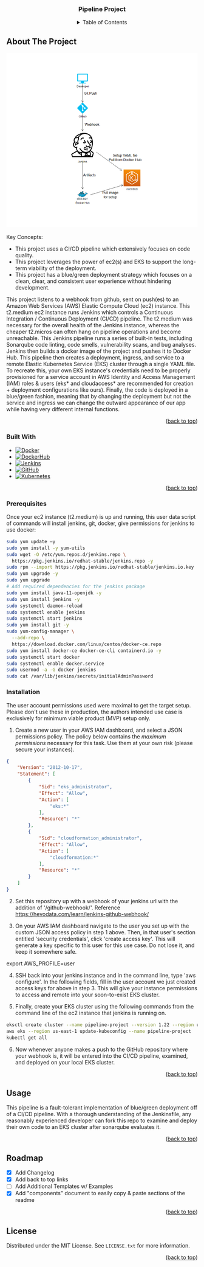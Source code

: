 <!-- PROJECT TITLE -->
<div align="center">
  <h3 align="center">Pipeline Project</h3>
</div>



<!-- TABLE OF CONTENTS -->
<div align="center">
  <details>
    <summary>Table of Contents</summary>
    <ol>
      <li><a href="#about-the-project">About The Project</a></li>
      <li><a href="#built-with">Built With</a></li>
      <li><a href="#getting-started-and-assumptions">Getting Started and Assumptions</a></li>
      <li><a href="#prerequisites">Prerequisites</a></li>
      <li><a href="#installation">Installation</a></li>
      <li><a href="#usage">Usage</a></li>
      <li><a href="#roadmap">Roadmap</a></li>
      <li><a href="#license">License</a></li>
      <li><a href="#acknowledgments">Acknowledgments</a></li>
    </ol>
  </details>
</div>


<!-- ABOUT THE PROJECT -->
## About The Project

[![Product Name Screen Shot][product-screenshot]](https://github.com/waseemabushagor/pipeline/blob/master/images/screenshot.PNG)

Key Concepts:
* This project uses a CI/CD pipeline which extensively focuses on code quality.
* This project leverages the power of ec2(s) and EKS to support the long-term viability of the deployment.
* This project has a blue/green deployment strategy which focuses on a clean, clear, and consistent user experience without hindering development.

This project listens to a webhook from github, sent on push(es) to an Amazon Web Services (AWS) Elastic Compute Cloud (ec2) instance. This t2.medium ec2 instance runs Jenkins which controls a Continuous Integration / Continuous Deployment (CI/CD) pipeline. The t2.medium was necessary for the overall health of the Jenkins instance, whereas the cheaper t2.micros can often hang on pipeline operations and become unreachable. This Jenkins pipeline runs a series of built-in tests, including Sonarqube code linting, code smells, vulnerability scans, and bug analyses. Jenkins then builds a docker image of the project and pushes it to Docker Hub. This pipeline then creates a deployment, ingress, and service to a remote Elastic Kubernetes Service (EKS) cluster through a single YAML file. To recreate this, your own EKS instance's credentials need to be properly provisioned for a service account in AWS Identity and Access Management (IAM) roles & users (eks* and cloudaccess* are recommended for creation + deployment configurations like ours). Finally, the code is deployed in a blue/green fashion, meaning that by changing the deployment but not the service and ingress we can change the outward appearance of our app while having very different internal functions.

<p align="right">(<a href="#top">back to top</a>)</p>



### Built With

* [![Docker][Docker.com]][Docker-url]
* [![DockerHub][DockerHub.com]][DockerHub-url]
* [![Jenkins][Jenkins.io]][Jenkins-url]
* [![GitHub][GitHub.com]][GitHub-url]
* [![Kubernetes][Kubernetes.io]][Kubernetes-url]

<p align="right">(<a href="#top">back to top</a>)</p>



<!-- GETTING STARTED -->

### Prerequisites

Once your ec2 instance (t2.medium) is up and running, this user data script of commands will install jenkins, git, docker, give permissions for jenkins to use docker:
  ```sh
  sudo yum update –y
  sudo yum install -y yum-utils
  sudo wget -O /etc/yum.repos.d/jenkins.repo \
    https://pkg.jenkins.io/redhat-stable/jenkins.repo -y
  sudo rpm --import https://pkg.jenkins.io/redhat-stable/jenkins.io.key
  sudo yum upgrade -y
  sudo yum upgrade
  # Add required dependencies for the jenkins package
  sudo yum install java-11-openjdk -y
  sudo yum install jenkins -y
  sudo systemctl daemon-reload
  sudo systemctl enable jenkins
  sudo systemctl start jenkins
  sudo yum install git -y
  sudo yum-config-manager \
    --add-repo \
    https://download.docker.com/linux/centos/docker-ce.repo
  sudo yum install docker-ce docker-ce-cli containerd.io -y
  sudo systemctl start docker
  sudo systemctl enable docker.service
  sudo usermod -a -G docker jenkins
  sudo cat /var/lib/jenkins/secrets/initialAdminPassword

  ```


### Installation

The user account permissions used were maximal to get the target setup. Please don't use these in production, the authors intended use case is exclusively for minimum viable product (MVP) setup only.

1. Create a new user in your AWS IAM dashboard, and select a JSON permissions policy. The policy below contains the _maximum permissions_ necessary for this task. Use them at your own risk (please secure your instances).
  ```json
  {
      "Version": "2012-10-17",
      "Statement": [
          {
              "Sid": "eks_administrator",
              "Effect": "Allow",
              "Action": [
                  "eks:*"
              ],
              "Resource": "*"
          },
          {
              "Sid": "cloudformation_administrator",
              "Effect": "Allow",
              "Action": [
                  "cloudformation:*"
              ],
              "Resource": "*"
          }
      ]
  }
  ```

2. Set this repository up with a webhook of your jenkins url with the addition of '/github-webhook/'. Reference https://hevodata.com/learn/jenkins-github-webhook/

3. On your AWS IAM dashboard navigate to the user you set up with the custom JSON access policy in step 1 above. Then, in that user's section entitled 'security credentials', click 'create access key'. This will generate a key specific to this user for this use case. Do not lose it, and keep it somewhere safe. 

export AWS_PROFILE=user

4. SSH back into your jenkins instance and in the command line, type 'aws configure'. In the following fields, fill in the user account we just created access keys for above in step 3. This will give your instance permissions to access and remote into your soon-to-exist EKS cluster.

5. Finally, create your EKS cluster using the following commands from the command line of the ec2 instance that jenkins is running on. 
  ```sh
  eksctl create cluster --name pipeline-project --version 1.22 --region us-east-1 --nodegroup-name linux-nodes --node-type t2.micro --nodes 1
  aws eks --region us-east-1 update-kubeconfig --name pipeline-project
  kubectl get all
  ```

6. Now whenever anyone makes a push to the GitHub repository where your webhook is, it will be entered into the CI/CD pipeline, examined, and deployed on your local EKS cluster.
<p align="right">(<a href="#top">back to top</a>)</p>



<!-- USAGE EXAMPLES -->
## Usage

This pipeline is a fault-tolerant implementation of blue/green deployment 
off of a CI/CD pipeline. With a thorough understanding of the Jenkinsfile,
any reasonably experienced developer can fork this repo to examine and
deploy their own code to an EKS cluster after sonarqube evaluates it.

<p align="right">(<a href="#top">back to top</a>)</p>



<!-- ROADMAP -->
## Roadmap

- [x] Add Changelog
- [x] Add back to top links
- [ ] Add Additional Templates w/ Examples
- [x] Add "components" document to easily copy & paste sections of the readme

<p align="right">(<a href="#top">back to top</a>)</p>



<!-- LICENSE -->
## License

Distributed under the MIT License. See `LICENSE.txt` for more information.

<p align="right">(<a href="#top">back to top</a>)</p>



<!-- MARKDOWN LINKS & IMAGES -->
<!-- https://www.markdownguide.org/basic-syntax/#reference-style-links -->
[contributors-shield]: https://img.shields.io/github/contributors/2206-devops-batch/ERMS-Project2?style=for-the-badge
[contributors-url]: https://github.com/2206-devops-batch/ERMS-Project2/graphs/contributors
[forks-shield]: https://img.shields.io/github/forks/2206-devops-batch/ERMS-Project2?style=for-the-badge
[forks-url]:https://github.com/2206-devops-batch/ERMS-Project2.git
[stars-shield]: https://img.shields.io/github/stars/2206-devops-batch/ERMS-Project2?style=for-the-badge
[stars-url]: https://github.com/2206-devops-batch/ERMS-Project2/stargazers
[issues-shield]: https://img.shields.io/github/issues/2206-devops-batch/ERMS-Project2?style=for-the-badge
[issues-url]: https://github.com/2206-devops-batch/ERMS-Project2/issues
[license-shield]: https://img.shields.io/github/license/2206-devops-batch/ERMS-Project2?style=for-the-badge
[license-url]: https://github.com/2206-devops-batch/ERMS-Project2/blob/master/LICENSE.txt
[linkedin-shield]: https://img.shields.io/badge/-LinkedIn-black.svg?style=for-the-badge&logo=linkedin&colorB=555
[linkedin-url]: https://linkedin.com/in/othneildrew
[product-screenshot]: images/screenshot.PNG
[Docker.com]:https://img.shields.io/badge/Docker-white?style=for-the-badge&logo=docker&logoColor=30B2F5
[Docker-url]:https://www.docker.com/
[DockerHub.com]:https://img.shields.io/badge/DockerHub-white?style=for-the-badge&logo=dockerhub&logoColor=30B2F5
[DockerHub-url]:https://hub.docker.com/
[Jenkins.io]:https://img.shields.io/badge/Jenkins-white?style=for-the-badge&logo=jenkins&logoColor=black
[Jenkins-url]:https://www.jenkins.io/
[GitHub.com]:https://img.shields.io/badge/GitHub-white?style=for-the-badge&logo=github&logoColor=black
[GitHub-url]:https://github.com/
[Kubernetes.io]:https://img.shields.io/badge/Kubernetes-white?style=for-the-badge&logo=kubernetes&logoColor=004DFF
[Kubernetes-url]:https://kubernetes.io/
